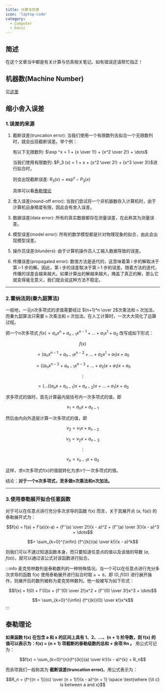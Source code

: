 ```yaml
---
title: 计算与仿真
icon: 'laptop-code'
category:
  - Computer
  - basic
---
```


## 简述

在这个文章当中都是有关计算与仿真相关笔记。如有错误还请帮忙指正！

## 机器数(Machine Number)

见[这里](./README.md#机器数machine-number)

## 缩小舍入误差

### 1.误差的来源

1. 截断误差(truncation error): 当我们使用一个有限数列去拟合一个无限数列时，就会出现截断误差。举个例：

    有以下无限数列: $\exp ^x = 1 + {x \over 1!} + {x^2 \over 2!} + \dots$

    当我们使用有限数列: $P_3 (x) = 1 + x + {x^2 \over 2!} + {x^3 \over 3!}$进行拟合时，

    则会出现截断误差: $R_3 (x) = \exp ^x - P_3 (x)$

    具体可以看[泰勒理论](./compute_and_simutation.md#泰勒理论)

2. 舍入误差(round-off error): 当我们尝试将一个非机器数存入计算机时，由于计算机自身精度有限，因此会有舍入误差。

3. 数据误差(data error): 所有的真实数据都存在测量误差，在此称其为测量误差。

4. 模型误差(model error): 所有的数学模型都是针对物理现象的拟合，由此会出现模型误差。

5. 操作员误差(blunders): 由于计算机操作员人工输入数据导致的误差。

6. 传播误差(propagated error): 数值方法是迭代的，这意味着第 i 步的解取决于第 i-1 步的解。因此，第 i 步的误差取决于第 i-1 步的误差。随着方法的迭代，传播的误差会越来越大。如果计算出的解越来越大，掩盖了真正的解，那么它就变得毫无意义，我们就会说这种方法不稳定。

---

### 2.霍纳法则(秦九韶算法)

一般地，一元n次多项式的求值需要经过 $(n+1)*n \over 2$次乘法和 `n` 次加法，而秦九韶算法只需要 `n` 次乘法和 `n` 次加法。在人工计算时，一次大大简化了运算过程。

把一个n次多项式 $f(x) = a_nx^n + a_{n-1}x^{n-1} + \dots + a_1x^1 + a_0$
改写成如下形式：

$$f(x)$$

$$= (a_nx^{n-1} + a_{n-1}x^{n-2} + \dots + a_2x^1 + a_1)x + a_0$$

$$= ((a_nx^{n-2} + a_{n-1}x^{n-3} + \dots + a_2)x + a_1)x + a_0$$

$$\vdots$$

$$= ( \dots ((a_nx + a_{n-1})x + a_{n-2})x + \dots + a_1)x + a_0$$

求多项式的值时，首先计算最内层括号内一次多项式的值，即

$$v_1 = a_nx + a_{n-1}$$

然后由内向外逐层计算一次多项式的值，即

$$v_2 = v_1x + a_{n-2}$$

$$v_3 = v_2x + a_{n-3}$$

$$\vdots$$

$$v_n = v_{n-1}x + a_{0}$$

这样，求n次多项式f(x)的值就转化为求n个一次多项式的值。

结论：**对于一个n次多项式，至多做n次乘法和n次加法。**

---

### 3.使用泰勒展开拟合任意函数

对于可以在任意点进行充分多次求导的函数 f(x) 而言，关于其展开点 (a, f(a)) 的泰勒展开式为：

$$f(x) = f(a) + f'(a)(x-a) + {f''(a) \over 2!}(x - a)^2 + {f''(a) \over 3!}(x - a)^3 + \dots$$

$$= \sum_{k=0}^{\infin} {f^{(k)}(a) \over k!}(x - a)^k$$

则我们可以不通过知道函数本身，而只要知道任意点的值以及该值的导数 $(a,f(a))$，就可以通过该公式对该函数进行拟合。

:::info
麦克劳林数列是泰勒数列的一种特殊情况。当一个可以在任意点进行充分多次求导的函数 f(x) 使用泰勒展开进行拟合时取 `a = 0`，即 $(0,f(0))$ 进行展开操作，则展开后的数列被称为麦克劳林数列。他一般被写为如下形式：

$$f(x) = f(0) + f'(0)x + {f''(0) \over 2!}x^2 + {f''(0) \over 3!}x^3 + \dots$$

$$= \sum_{k=0}^{\infin} {f^{(k)}(0) \over k!}x^k$$
:::

## 泰勒理论

**如果函数 f(x) 在包含 a 和 x 的区间上具有 1、2、...、(n + 1) 阶导数，则 f(x) 的值可以表示为：f(x) = (n + 1) 项截断的泰勒级数的总和 + 余项 Rn 。** 用公式可记为：

$$f(x) = \sum_{k=0}^{n}{f^{(k)}(a) \over k!}(x - a)^{k} + R_n$$

而余项我们一般称其为 **截断误差(truncation error)**。用公式表示为：

$$R_n = {f^{(n + 1)}(c) \over (n + 1)!}(x - a)^{n + 1} \space \text{where {\it c} is between a and x}$$
